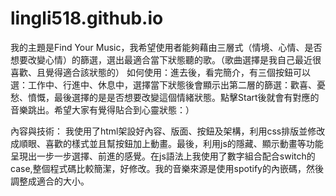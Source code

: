 # lingli518.github.io
我的主題是Find Your Music，我希望使用者能夠藉由三層式（情境、心情、是否想要改變心情）的篩選，選出最適合當下狀態聽的歌。（歌曲選擇是我自己最近很喜歡、且覺得適合該狀態的）
如何使用：進去後，看完簡介，有三個按鈕可以選：工作中、行進中、休息中，選擇當下狀態後會顯示出第二層的篩選：歡喜、憂愁、憤慨，最後選擇的是是否想要改變這個情緒狀態。點擊Start後就會有對應的音樂跳出。希望大家有覺得貼合到心靈狀態：）

內容與技術：
我使用了html架設好內容、版面、按鈕及架構，利用css排版並修改成順眼、喜歡的樣式並且幫按鈕加上動畫。最後，利用js的隱藏、顯示動畫等功能呈現出一步一步選擇、前進的感覺。在js語法上我使用了數字組合配合switch的case,整個程式碼比較簡潔，好修改。我的音樂來源是使用spotify的內嵌碼，然後調整成適合的大小。
